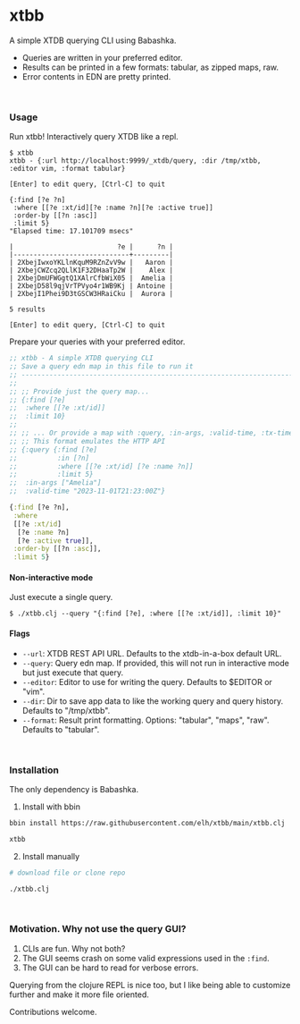 # xtbb

A simple XTDB querying CLI using Babashka.

* Queries are written in your preferred editor.
* Results can be printed in a few formats: tabular, as zipped maps, raw.
* Error contents in EDN are pretty printed.

<br>

### Usage

Run xtbb! Interactively query XTDB like a repl.
```plaintext
$ xtbb
xtbb - {:url http://localhost:9999/_xtdb/query, :dir /tmp/xtbb, :editor vim, :format tabular}

[Enter] to edit query, [Ctrl-C] to quit

{:find [?e ?n]
 :where [[?e :xt/id][?e :name ?n][?e :active true]]
 :order-by [[?n :asc]]
 :limit 5}
"Elapsed time: 17.101709 msecs"

|                          ?e |      ?n |
|-----------------------------+---------|
| 2XbejIwxoYKLlnKquM9RZnZvV9w |   Aaron |
| 2XbejCWZcq2QLlK1F32DHaaTp2W |    Alex |
| 2XbejDmUFWGgtQ1XAlrCfbWiX05 |  Amelia |
| 2XbejD58l9qjVrTPVyo4r1WB9Kj | Antoine |
| 2XbejI1Phei9D3tGSCW3HRaiCku |  Aurora |

5 results

[Enter] to edit query, [Ctrl-C] to quit
```

Prepare your queries with your preferred editor.
```clojure
;; xtbb - A simple XTDB querying CLI
;; Save a query edn map in this file to run it
;; -----------------------------------------------------------------------------
;;
;; ;; Provide just the query map...
;; {:find [?e]
;;  :where [[?e :xt/id]]
;;  :limit 10}
;;
;; ;; ... Or provide a map with :query, :in-args, :valid-time, :tx-time, :tx-id
;; ;; This format emulates the HTTP API
;; {:query {:find [?e]
;;          :in [?n]
;;          :where [[?e :xt/id] [?e :name ?n]]
;;          :limit 5}
;;  :in-args ["Amelia"]
;;  :valid-time "2023-11-01T21:23:00Z"}

{:find [?e ?n],
 :where
 [[?e :xt/id]
  [?e :name ?n]
  [?e :active true]],
 :order-by [[?n :asc]],
 :limit 5}
```

#### Non-interactive mode

Just execute a single query.
```plaintext
$ ./xtbb.clj --query "{:find [?e], :where [[?e :xt/id]], :limit 10}"
```

#### Flags
* `--url`:           XTDB REST API URL. Defaults to the xtdb-in-a-box default URL.
* `--query`:         Query edn map. If provided, this will not run in interactive mode but just execute that query.
* `--editor`:        Editor to use for writing the query. Defaults to $EDITOR or "vim".
* `--dir`:           Dir to save app data to like the working query and query history. Defaults to "/tmp/xtbb".
* `--format`:        Result print formatting. Options: "tabular", "maps", "raw". Defaults to "tabular".

<br>

### Installation

The only dependency is Babashka.

1. Install with bbin
```bash
bbin install https://raw.githubusercontent.com/elh/xtbb/main/xtbb.clj

xtbb
```

2. Install manually
```bash
# download file or clone repo

./xtbb.clj
```

<br>

### Motivation. Why not use the query GUI?
1. CLIs are fun. Why not both?
2. The GUI seems crash on some valid expressions used in the `:find`.
3. The GUI can be hard to read for verbose errors.

Querying from the clojure REPL is nice too, but I like being able to customize further and make it more file oriented.

Contributions welcome.
